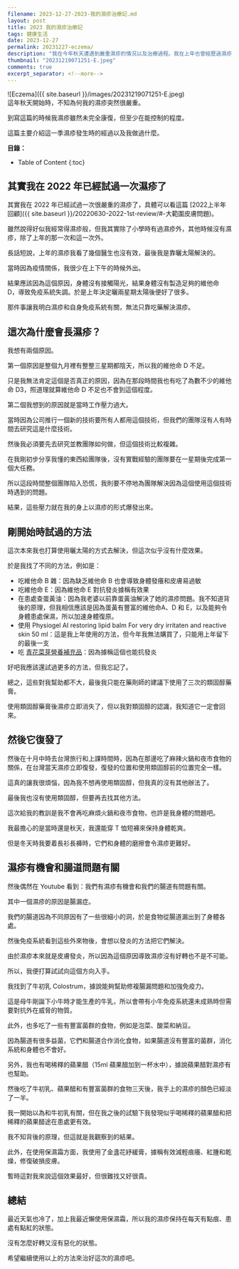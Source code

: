 ```yaml
---
filename: 2023-12-27-2023-我的濕疹治療記.md
layout: post
title: 2023 我的濕疹治療記
tags: 健康生活
date: 2023-12-27
permalink: 20231227-eczema/
description: "我在今年秋天遭遇到嚴重濕疹的情況以及治療過程。我在上年也曾經歷過濕疹，當時透過曬太陽治療。這次的濕疹可能是由於維他命D不足以及工作壓力大導致。我試過多種方式治療，包括補充維他命和使用類固醇藥膏。最後，我發現濕疹可能與腸道健康有關，因此開始嘗試調整飲食並補充牛初乳和蘋果醋，並觀察到了些許緩解。"
thumbnail: "20231219071251-E.jpeg"
comments: true
excerpt_separator: <!--more-->
---
```


![Eczema]({{ site.baseurl }}/images/20231219071251-E.jpeg)  
這年秋天開始時，不知為何我的濕疹突然很嚴重。

到寫這篇的時候我濕疹雖然未完全康復，但至少在能控制的程度。

這篇主要介紹這一季濕疹發生時的經過以及我做過什麼。

<!--more-->

**目錄：**

* Table of Content
{:toc}

## 其實我在 2022 年已經試過一次濕疹了

其實我在 2022 年已經試過一次很嚴重的濕疹了，具體可以看這篇 [2022上半年回顧]({{ site.baseurl }}/20220630-2022-1st-review/#-大範圍皮膚問題)。

雖然說得好似我經常得濕疹般，但我其實除了小學時有過濕疹外，其他時候沒有濕疹，除了上年的那一次和這一次外。

長話短說，上年的濕疹我看了幾個醫生也沒有效，最後我是靠曬太陽解決的。

當時因為疫情關係，我很少在上下午的時候外出。

結果應該因為這個原因，身體沒有接觸陽光，結果身體沒有製造足夠的維他命 D，導致免疫系統失調。於是上年決定曬兩星期太陽後便好了很多。

那件事讓我明白濕疹和自身免疫系統有關，無法只靠吃藥解決濕疹。

## 這次為什麼會長濕疹？

我想有兩個原因。

第一個原因是整個九月裡有整整三星期都陰天，所以我的維他命 D 不足。

只是我無法肯定這個是否真正的原因，因為在那段時間我也有吃了為數不少的維他命 D3，照道理就算維他命 D 不足也不會到這個程度。

第二個我想到的原因就是當時工作壓力過大。

當時因為公司推行一個新的技術要所有人都用這個技術，但我們的團隊沒有人有時間去研究這是什麼技術。

然後我必須要先去研究並教團隊如何做，但這個技術比較複雜。

在我剛初步分享我懂的東西給團隊後，沒有實戰經驗的團隊要在一星期後完成第一個大任務。

所以這段時間整個團隊陷入恐慌，我則要不停地為團隊解決因為這個使用這個技術時遇到的問題。

結果，這些壓力就在我的身上以濕疹的形式爆發出來。

## 剛開始時試過的方法

這次本來我也打算使用曬太陽的方式去解決，但這次似乎沒有什麼效果。

於是我找了不同的方法，例如是：

* 吃維他命 B 雜：因為缺乏維他命 B 也會導致身體發癢和皮膚易過敏
* 吃維他命 E：因為維他命 E 對抗發炎據稱有效果
* 在患處查蛋黃油：因為我老婆以前靠蛋黃油解決了她的濕疹問題。我不知道背後的原理，但我相信應該是因為蛋黃有豐富的維他命A、D 和 E，以及能夠令身體患處保濕，所以加速身體復原。
* 使用 Physiogel AI restoring lipid balm For very dry irritaten and reactive skin 50 ml：這是我上年使用的方法，但今年我無法購買了，只能用上年留下的最後一支
* 吃 [青花菜芽營養補充品](https://hk.iherb.com/pr/source-naturals-broccoli-sprouts-extract-250-mg-60-tablets-125-mg-per-tablet/)：因為據稱這個也能抗發炎

好吧我應該還試過更多的方法，但我忘記了。

總之，這些對我幫助都不大，最後我只能在藥劑師的建議下使用了三次的類固醇藥膏。

使用類固醇藥膏後濕疹立即消失了，但以我對類固醇的認識，我知道它一定會回來。

## 然後它復發了

然後在十月中時去台灣旅行和上課時間時，因為在那邊吃了麻辣火鍋和夜市食物的關係，在台灣當天濕疹立即復發，復發的位置和使用類固醇前的位置完全一樣。

這真的讓我很煩惱，因為我不想再使用類固醇，但我真的沒有其他辦法了。

最後我也沒有使用類固醇，但要再去找其他方法。

這次給我的教訓是我不會再吃麻煩火鍋和夜市食物，也許是我身體的問題吧。

我最擔心的是當時還是秋天，我還能穿 T 恤短褲來保持身體乾爽。

但是冬天時我要着長衫長褲時，它們和身體的磨擦會令濕疹更難好。

## 濕疹有機會和腸道問題有關

然後偶然在 Youtube 看到：我們有濕疹有機會和我們的腸道有問題有關。

其中一個濕疹的原因是腸漏症。

我們的腸道因為不同原因有了一些很細小的洞，於是食物從腸道漏出到了身體各處。

然後免疫系統看到這些外來物後，會想以發炎的方法把它們解決。

由於濕疹本來就是皮膚發炎，所以因為這個原因導致濕疹沒有好轉也不是不可能。

所以，我便打算試試向這個方向入手。

我找到了牛初乳 Colostrum，據說能夠幫助修複腸漏問題和加強免疫力。

這是母牛剛誕下小牛時才能生產的牛乳，所以會帶有小牛免疫系統還未成熟時但需要對抗外在威脅的物質。

此外，也多吃了一些有豐富菌群的食物，例如是泡菜、酸菜和納豆。

因為腸道有很多益菌，它們和腸道合作消化食物，如果腸道沒有豐富的菌群，消化系統和身體也不會好。

另外，我也有喝稀釋的蘋果醋（15ml 蘋果醋加到一杯水中），據說蘋果醋對濕疹有也幫助。

然後吃了牛初乳、蘋果醋和有豐富菌群的食物三天後，我手上的濕疹的顏色已經淡了一半。

我一開始以為和牛初乳有關，但在我之後的試驗下我發現似乎喝稀釋的蘋果醋和把稀釋的蘋果醋途在患處更有效。

我不知背後的原理，但這就是我觀察到的結果。

此外，在使用保濕霜方面，我使用了金盞花紓緩膏，據稱有效減輕痕癢、紅腫和乾燥，修復破損皮膚。

暫時這對我來說這個效果最好，但很難找又好很貴。

## 總結

最近天氣也冷了，加上我最近懶使用保濕霜，所以我的濕疹保持在每天有點痕、患處有點紅的狀態。

沒有怎麼好轉又沒有惡化的狀態。

希望繼續使用以上的方法來治好這次的濕疹吧。


<!-- Meta Summary -->
<!--
我在今年秋天遭遇到嚴重濕疹的情況以及治療過程。我在上年也曾經歷過濕疹，當時透過曬太陽治療。這次的濕疹可能是由於維他命D不足以及工作壓力大導致。我試過多種方式治療，包括補充維他命和使用類固醇藥膏。最後，我發現濕疹可能與腸道健康有關，因此開始嘗試調整飲食並補充牛初乳和蘋果醋，並觀察到了些許緩解。
-->




<!--
- [2023 我的濕疹治療記]({{ site.baseurl }}/20231227-eczema/)
-->
